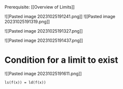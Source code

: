 Prerequisite: [[Overview of Limits]]

![[Pasted image 20231025191241.png]]
![[Pasted image 20231025191319.png]]

![[Pasted image 20231025191327.png]]

![[Pasted image 20231025191437.png]]

# Condition for a limit to exist

![[Pasted image 20231025191611.png]]

`ls(f(x)) = ld(f(x))`

